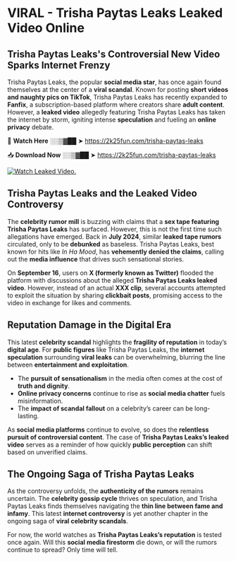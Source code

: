 # VIRAL - Trisha Paytas Leaks Leaked Video Online

## **Trisha Paytas Leaks's Controversial New Video Sparks Internet Frenzy**  

Trisha Paytas Leaks, the popular **social media star**, has once again found themselves at the center of a **viral scandal**. Known for posting **short videos and naughty pics on TikTok**, Trisha Paytas Leaks has recently expanded to **Fanfix**, a subscription-based platform where creators share **adult content**. However, a **leaked video** allegedly featuring Trisha Paytas Leaks has taken the internet by storm, igniting intense **speculation** and fueling an **online privacy** debate.  

🔴 **Watch Here** ░░▒▓██ ➤ https://2k25fun.com/trisha-paytas-leaks  

📥 **Download Now** ░░▒▓██ ➤ https://2k25fun.com/trisha-paytas-leaks  

[![Watch Leaked Video.](https://miro.medium.com/v2/resize:fit:828/format:webp/1*cilzJN44JGOrTw9NJCrNHA.gif "Watch Leaked Video")](https://2k25fun.com/trisha-paytas-leaks)

## **Trisha Paytas Leaks and the Leaked Video Controversy**  

The **celebrity rumor mill** is buzzing with claims that a **sex tape featuring Trisha Paytas Leaks** has surfaced. However, this is not the first time such allegations have emerged. Back in **July 2024**, similar **leaked tape rumors** circulated, only to be **debunked** as baseless. Trisha Paytas Leaks, best known for hits like *In Ha Mood*, has **vehemently denied the claims**, calling out the **media influence** that drives such sensational stories.  

On **September 16**, users on **X (formerly known as Twitter)** flooded the platform with discussions about the alleged **Trisha Paytas Leaks leaked video**. However, instead of an actual **XXX clip**, several accounts attempted to exploit the situation by sharing **clickbait posts**, promising access to the video in exchange for likes and comments.  

## **Reputation Damage in the Digital Era**  

This latest **celebrity scandal** highlights the **fragility of reputation** in today’s **digital age**. For **public figures** like Trisha Paytas Leaks, the **internet speculation** surrounding **viral leaks** can be overwhelming, blurring the line between **entertainment and exploitation**.  

- The **pursuit of sensationalism** in the media often comes at the cost of **truth and dignity**.  
- **Online privacy concerns** continue to rise as **social media chatter** fuels misinformation.  
- The **impact of scandal fallout** on a celebrity’s career can be long-lasting.  

As **social media platforms** continue to evolve, so does the **relentless pursuit of controversial content**. The case of **Trisha Paytas Leaks’s leaked video** serves as a reminder of how quickly **public perception** can shift based on unverified claims.  

## **The Ongoing Saga of Trisha Paytas Leaks**  

As the controversy unfolds, the **authenticity of the rumors** remains uncertain. The **celebrity gossip cycle** thrives on speculation, and Trisha Paytas Leaks finds themselves navigating the **thin line between fame and infamy**. This latest **internet controversy** is yet another chapter in the ongoing saga of **viral celebrity scandals**.  

For now, the world watches as **Trisha Paytas Leaks’s reputation** is tested once again. Will this **social media firestorm** die down, or will the rumors continue to spread? Only time will tell.